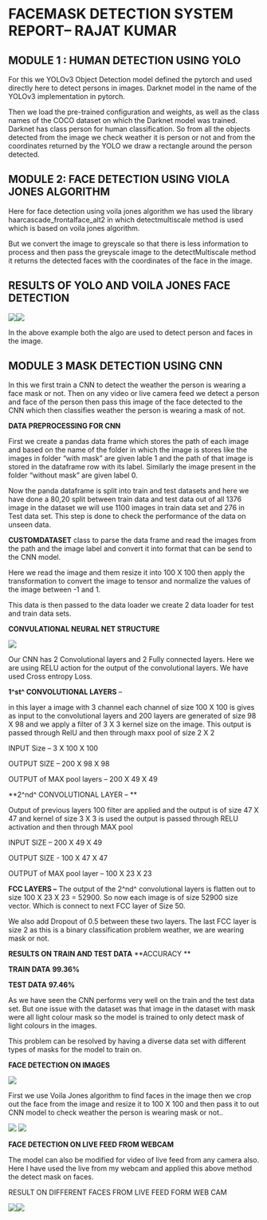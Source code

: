 **FACEMASK DETECTION SYSTEM REPORT– RAJAT KUMAR**
=================================================

MODULE 1 : HUMAN DETECTION USING YOLO
-------------------------------------

For this we YOLOv3 Object Detection model defined the pytorch and used
directly here to detect persons in images. Darknet model in the name of
the YOLOv3 implementation in pytorch.

Then we load the pre-trained configuration and weights, as well as the
class names of the COCO dataset on which the Darknet model was trained.
Darknet has class person for human classification. So from all the
objects detected from the image we check weather it is person or not and
from the coordinates returned by the YOLO we draw a rectangle around the
person detected.

MODULE 2: FACE DETECTION USING VIOLA JONES ALGORITHM
----------------------------------------------------

Here for face detection using voila jones algorithm we has used the
library haarcascade\_frontalface\_alt2 in which detectmultiscale method
is used which is based on voila jones algorithm.

But we convert the image to greyscale so that there is less information
to process and then pass the greyscale image to the detectMultiscale
method it returns the detected faces with the coordinates of the face in
the image.

RESULTS OF YOLO AND VOILA JONES FACE DETECTION
----------------------------------------------

![](media/Picture1.png)![](media/Picture2.png)

In the above example both the algo are used to detect person and faces
in the image.

MODULE 3 MASK DETECTION USING CNN
---------------------------------

In this we first train a CNN to detect the weather the person is wearing
a face mask or not. Then on any video or live camera feed we detect a
person and face of the person then pass this image of the face detected
to the CNN which then classifies weather the person is wearing a mask of
not.

**DATA PREPROCESSING FOR CNN**

First we create a pandas data frame which stores the path of each image
and based on the name of the folder in which the image is stores like
the images in folder “with mask” are given lable 1 and the path of that
image is stored in the dataframe row with its label. Similarly the image
present in the folder “without mask” are given label 0.

Now the panda dataframe is split into train and test datasets and here
we have done a 80,20 split between train data and test data out of all
1376 image in the dataset we will use 1100 images in train data set and
276 in Test data set. This step is done to check the performance of the
data on unseen data.

**CUSTOMDATASET** class to parse the data frame and read the images from
the path and the image label and convert it into format that can be send
to the CNN model.

Here we read the image and them resize it into 100 X 100 then apply the
transformation to convert the image to tensor and normalize the values
of the image between -1 and 1.

This data is then passed to the data loader we create 2 data loader for
test and train data sets.

**CONVULATIONAL NEURAL NET STRUCTURE**

![](media/Picture3.png)

Our CNN has 2 Convolutional layers and 2 Fully connected layers. Here we
are using RELU action for the output of the convolutional layers. We
have used Cross entropy Loss.

**1^st^ CONVOLUTIONAL LAYERS** –

in this layer a image with 3 channel each channel of size 100 X 100 is
gives as input to the convolutional layers and 200 layers are generated
of size 98 X 98 and we apply a filter of 3 X 3 kernel size on the image.
This output is passed through RelU and then through maxx pool of size 2
X 2

INPUT Size – 3 X 100 X 100

OUTPUT SIZE – 200 X 98 X 98

OUTPUT of MAX pool layers – 200 X 49 X 49

**2^nd^ CONVOLUTIONAL LAYER – **

Output of previous layers 100 filter are applied and the output is of
size 47 X 47 and kernel of size 3 X 3 is used the output is passed
through RELU activation and then through MAX pool

INPUT SIZE – 200 X 49 X 49

OUTPUT SIZE - 100 X 47 X 47

OUTPUT of MAX pool layer – 100 X 23 X 23

**FCC LAYERS –** The output of the 2^nd^ convolutional layers is flatten
out to size 100 X 23 X 23 = 52900. So now each image is of size 52900
size vector. Which is connect to next FCC layer of Size 50.

We also add Dropout of 0.5 between these two layers. The last FCC layer
is size 2 as this is a binary classification problem weather, we are
wearing mask or not.

**RESULTS ON TRAIN AND TEST DATA**
  **ACCURACY **  
  
  **TRAIN DATA** 
  **99.36%** 
  
  **TEST DATA**
  **97.46%**

As we have seen the CNN performs very well on the train and the test
data set. But one issue with the dataset was that image in the dataset
with mask were all light colour mask so the model is trained to only
detect mask of light colours in the images.

This problem can be resolved by having a diverse data set with different
types of masks for the model to train on.

**FACE DETECTION ON IMAGES**

![](media/Picture4.png)

First we use Voila Jones algorithm to find faces in the image then we
crop out the face from the image and resize it to 100 X 100 and then
pass it to out CNN model to check weather the person is wearing mask or
not..

![](media/Picture5.png)
![](media/Picture6.png)

**FACE DETECTION ON LIVE FEED FROM WEBCAM**

The model can also be modified for video of live feed from any camera
also. Here I have used the live from my webcam and applied this above
method the detect mask on faces.

RESULT ON DIFFERENT FACES FROM LIVE FEED FORM WEB CAM

![](media/Picture7.png)![](media/Picture8.png)
